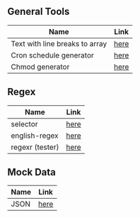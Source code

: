 ## General Tools

| Name                           | Link                              |
| ------------------------------ | --------------------------------- |
| Text with line breaks to array | [here](https://arraythis.com/)    |
| Cron schedule generator        | [here](https://crontab.guru/)     |
| Chmod generator                | [here](https://chmodcommand.com/) |

## Regex

| Name            | Link                                                             |
| --------------- | ---------------------------------------------------------------- |
| selector        | [here](https://regex-generator.olafneumann.org/)                 |
| english-regex   | [here](https://itsallbinary.com/simply-regex/regex-builder-tool) |
| regexr (tester) | [here](https://regexr.com/)                                      |

## Mock Data

| Name | Link                                    |
| ---- | --------------------------------------- |
| JSON | [here](https://app.json-generator.com/) |
